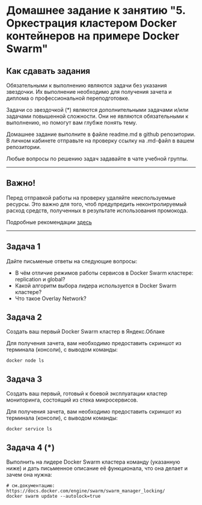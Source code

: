 # Домашнее задание к занятию "5. Оркестрация кластером Docker контейнеров на примере Docker Swarm"

## Как сдавать задания

Обязательными к выполнению являются задачи без указания звездочки. Их выполнение необходимо для получения зачета и диплома о профессиональной переподготовке.

Задачи со звездочкой (*) являются дополнительными задачами и/или задачами повышенной сложности. Они не являются обязательными к выполнению, но помогут вам глубже понять тему.

Домашнее задание выполните в файле readme.md в github репозитории. В личном кабинете отправьте на проверку ссылку на .md-файл в вашем репозитории.

Любые вопросы по решению задач задавайте в чате учебной группы.

---


## Важно!

Перед отправкой работы на проверку удаляйте неиспользуемые ресурсы.
Это важно для того, чтоб предупредить неконтролируемый расход средств, полученных в результате использования промокода.

Подробные рекомендации [здесь](https://github.com/netology-code/virt-homeworks/blob/virt-11/r/README.md)

---

## Задача 1

Дайте письменые ответы на следующие вопросы:

- В чём отличие режимов работы сервисов в Docker Swarm кластере: replication и global?
- Какой алгоритм выбора лидера используется в Docker Swarm кластере?
- Что такое Overlay Network?

## Задача 2

Создать ваш первый Docker Swarm кластер в Яндекс.Облаке

Для получения зачета, вам необходимо предоставить скриншот из терминала (консоли), с выводом команды:
```
docker node ls
```

## Задача 3

Создать ваш первый, готовый к боевой эксплуатации кластер мониторинга, состоящий из стека микросервисов.

Для получения зачета, вам необходимо предоставить скриншот из терминала (консоли), с выводом команды:
```
docker service ls
```

## Задача 4 (*)

Выполнить на лидере Docker Swarm кластера команду (указанную ниже) и дать письменное описание её функционала, что она делает и зачем она нужна:
```
# см.документацию: https://docs.docker.com/engine/swarm/swarm_manager_locking/
docker swarm update --autolock=true
```

